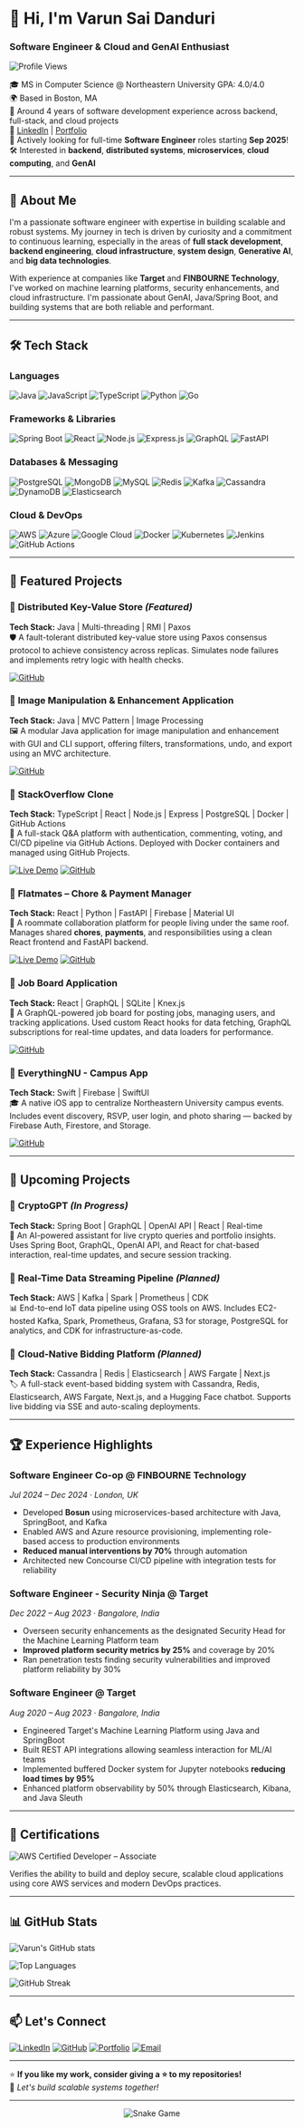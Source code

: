 # 👋 Hi, I'm Varun Sai Danduri

### Software Engineer & Cloud and GenAI Enthusiast

![Profile Views](https://komarev.com/ghpvc/?username=VarunSai-DVS&color=brightgreen)

🎓 MS in Computer Science @ Northeastern University GPA: 4.0/4.0  
🌍 Based in Boston, MA  
💼 Around 4 years of software development experience across backend, full-stack, and cloud projects  
🔗 [LinkedIn](https://www.linkedin.com/in/varunsaidanduri/) | [Portfolio](https://varunsaidanduri.com/)  
🚀 Actively looking for full-time **Software Engineer** roles starting **Sep 2025**!  
🛠️ Interested in **backend**, **distributed systems**, **microservices**, **cloud computing**, and **GenAI**

---

## 🧠 About Me

I'm a passionate software engineer with expertise in building scalable and robust systems. My journey in tech is driven by curiosity and a commitment to continuous learning, especially in the areas of **full stack development**, **backend engineering**, **cloud infrastructure**, **system design**, **Generative AI**, and **big data technologies**.

With experience at companies like **Target** and **FINBOURNE Technology**, I've worked on machine learning platforms, security enhancements, and cloud infrastructure. I'm passionate about GenAI, Java/Spring Boot, and building systems that are both reliable and performant.

---

## 🛠️ Tech Stack

### **Languages**
![Java](https://img.shields.io/badge/Java-ED8B00?style=for-the-badge&logo=openjdk&logoColor=white)
![JavaScript](https://img.shields.io/badge/JavaScript-323330?style=for-the-badge&logo=javascript&logoColor=F7DF1E)
![TypeScript](https://img.shields.io/badge/TypeScript-007ACC?style=for-the-badge&logo=typescript&logoColor=white)
![Python](https://img.shields.io/badge/Python-FFD43B?style=for-the-badge&logo=python&logoColor=blue)
![Go](https://img.shields.io/badge/Go-00ADD8?style=for-the-badge&logo=go&logoColor=white)

### **Frameworks & Libraries**
![Spring Boot](https://img.shields.io/badge/Spring_Boot-6DB33F?style=for-the-badge&logo=spring-boot&logoColor=white)
![React](https://img.shields.io/badge/React-20232A?style=for-the-badge&logo=react&logoColor=61DAFB)
![Node.js](https://img.shields.io/badge/Node.js-339933?style=for-the-badge&logo=nodedotjs&logoColor=white)
![Express.js](https://img.shields.io/badge/Express.js-000000?style=for-the-badge&logo=express&logoColor=white)
![GraphQL](https://img.shields.io/badge/GraphQL-E10098?style=for-the-badge&logo=graphql&logoColor=white)
![FastAPI](https://img.shields.io/badge/fastapi-109989?style=for-the-badge&logo=FASTAPI&logoColor=white)

### **Databases & Messaging**
![PostgreSQL](https://img.shields.io/badge/PostgreSQL-316192?style=for-the-badge&logo=postgresql&logoColor=white)
![MongoDB](https://img.shields.io/badge/MongoDB-4EA94B?style=for-the-badge&logo=mongodb&logoColor=white)
![MySQL](https://img.shields.io/badge/MySQL-00000F?style=for-the-badge&logo=mysql&logoColor=white)
![Redis](https://img.shields.io/badge/Redis-DC382D?style=for-the-badge&logo=redis&logoColor=white)
![Kafka](https://img.shields.io/badge/Apache_Kafka-231F20?style=for-the-badge&logo=apache-kafka&logoColor=white)
![Cassandra](https://img.shields.io/badge/Cassandra-1287B1?style=for-the-badge&logo=apache-cassandra&logoColor=white)
![DynamoDB](https://img.shields.io/badge/Amazon_DynamoDB-4053D6?style=for-the-badge&logo=Amazon-DynamoDB&logoColor=white)
![Elasticsearch](https://img.shields.io/badge/Elastic_Search-005571?style=for-the-badge&logo=elasticsearch&logoColor=white)

### **Cloud & DevOps**
![AWS](https://img.shields.io/badge/AWS-FF9900?style=for-the-badge&logo=amazonaws&logoColor=white)
![Azure](https://img.shields.io/badge/Azure-0078D4?style=for-the-badge&logo=microsoftazure&logoColor=white)
![Google Cloud](https://img.shields.io/badge/Google_Cloud-4285F4?style=for-the-badge&logo=google-cloud&logoColor=white)
![Docker](https://img.shields.io/badge/Docker-2CA5E0?style=for-the-badge&logo=docker&logoColor=white)
![Kubernetes](https://img.shields.io/badge/kubernetes-326ce5?style=for-the-badge&logo=kubernetes&logoColor=white)
![Jenkins](https://img.shields.io/badge/Jenkins-D24939?style=for-the-badge&logo=Jenkins&logoColor=white)
![GitHub Actions](https://img.shields.io/badge/github%20actions-%232671E5.svg?style=for-the-badge&logo=githubactions&logoColor=white)

---

## 📌 Featured Projects

### 📍 **Distributed Key-Value Store** _(Featured)_
**Tech Stack:** Java | Multi-threading | RMI | Paxos  
🛡️ A fault-tolerant distributed key-value store using Paxos consensus protocol to achieve consistency across replicas. Simulates node failures and implements retry logic with health checks.

[![GitHub](https://img.shields.io/badge/GitHub-100000?style=for-the-badge&logo=github&logoColor=white)](https://github.com/VarunSai-DVS/Distributed-Key-Value-Store)

### 📍 **Image Manipulation & Enhancement Application**
**Tech Stack:** Java | MVC Pattern | Image Processing  
🖼️ A modular Java application for image manipulation and enhancement with GUI and CLI support, offering filters, transformations, undo, and export using an MVC architecture.

[![GitHub](https://img.shields.io/badge/GitHub-100000?style=for-the-badge&logo=github&logoColor=white)](https://github.com/VarunSai-DVS/Image-Manipulation-and-Enhancement)

### 📍 **StackOverflow Clone**
**Tech Stack:** TypeScript | React | Node.js | Express | PostgreSQL | Docker | GitHub Actions  
💬 A full-stack Q&A platform with authentication, commenting, voting, and CI/CD pipeline via GitHub Actions. Deployed with Docker containers and managed using GitHub Projects.

[![Live Demo](https://img.shields.io/badge/Live_Demo-FF6B6B?style=for-the-badge&logo=vercel&logoColor=white)](https://stackoverflow-replica.vercel.app/)
[![GitHub](https://img.shields.io/badge/GitHub-100000?style=for-the-badge&logo=github&logoColor=white)](https://github.com/VarunSai-DVS/StackOverflow-Replica)

### 📍 **Flatmates – Chore & Payment Manager**
**Tech Stack:** React | Python | FastAPI | Firebase | Material UI  
🏡 A roommate collaboration platform for people living under the same roof. Manages shared **chores**, **payments**, and responsibilities using a clean React frontend and FastAPI backend.

[![Live Demo](https://img.shields.io/badge/Live_Demo-FF6B6B?style=for-the-badge&logo=vercel&logoColor=white)](https://flatmates-app.vercel.app/)
[![GitHub](https://img.shields.io/badge/GitHub-100000?style=for-the-badge&logo=github&logoColor=white)](https://github.com/VarunSai-DVS/Flatmates-App)

### 📍 **Job Board Application**
**Tech Stack:** React | GraphQL | SQLite | Knex.js  
💼 A GraphQL-powered job board for posting jobs, managing users, and tracking applications. Used custom React hooks for data fetching, GraphQL subscriptions for real-time updates, and data loaders for performance.

[![GitHub](https://img.shields.io/badge/GitHub-100000?style=for-the-badge&logo=github&logoColor=white)](https://github.com/VarunSai-DVS/JobBoard-server)

### 📍 **EverythingNU - Campus App**
**Tech Stack:** Swift | Firebase | SwiftUI  
🎓 A native iOS app to centralize Northeastern University campus events. Includes event discovery, RSVP, user login, and photo sharing — backed by Firebase Auth, Firestore, and Storage.

[![GitHub](https://img.shields.io/badge/GitHub-100000?style=for-the-badge&logo=github&logoColor=white)](https://github.com/VarunSai-DVS/EverythingNU)

---

## 🚀 Upcoming Projects

### 📍 **CryptoGPT** _(In Progress)_
**Tech Stack:** Spring Boot | GraphQL | OpenAI API | React | Real-time  
🤖 An AI-powered assistant for live crypto queries and portfolio insights. Uses Spring Boot, GraphQL, OpenAI API, and React for chat-based interaction, real-time updates, and secure session tracking.

### 📍 **Real-Time Data Streaming Pipeline** _(Planned)_
**Tech Stack:** AWS | Kafka | Spark | Prometheus | CDK  
📊 End-to-end IoT data pipeline using OSS tools on AWS. Includes EC2-hosted Kafka, Spark, Prometheus, Grafana, S3 for storage, PostgreSQL for analytics, and CDK for infrastructure-as-code.

### 📍 **Cloud-Native Bidding Platform** _(Planned)_
**Tech Stack:** Cassandra | Redis | Elasticsearch | AWS Fargate | Next.js  
🏷️ A full-stack event-based bidding system with Cassandra, Redis, Elasticsearch, AWS Fargate, Next.js, and a Hugging Face chatbot. Supports live bidding via SSE and auto-scaling deployments.

---

## 🏆 Experience Highlights

### **Software Engineer Co-op** @ FINBOURNE Technology
*Jul 2024 – Dec 2024 · London, UK*
- Developed **Bosun** using microservices-based architecture with Java, SpringBoot, and Kafka
- Enabled AWS and Azure resource provisioning, implementing role-based access to production environments
- **Reduced manual interventions by 70%** through automation
- Architected new Concourse CI/CD pipeline with integration tests for reliability

### **Software Engineer - Security Ninja** @ Target
*Dec 2022 – Aug 2023 · Bangalore, India*
- Overseen security enhancements as the designated Security Head for the Machine Learning Platform team
- **Improved platform security metrics by 25%** and coverage by 20%
- Ran penetration tests finding security vulnerabilities and improved platform reliability by 30%

### **Software Engineer** @ Target
*Aug 2020 – Aug 2023 · Bangalore, India*
- Engineered Target's Machine Learning Platform using Java and SpringBoot
- Built REST API integrations allowing seamless interaction for ML/AI teams
- Implemented buffered Docker system for Jupyter notebooks **reducing load times by 95%**
- Enhanced platform observability by 50% through Elasticsearch, Kibana, and Java Sleuth

---

## 🎯 Certifications

![AWS Certified Developer – Associate](https://img.shields.io/badge/AWS_Certified_Developer_Associate-FF9900?style=for-the-badge&logo=amazonaws&logoColor=white)

Verifies the ability to build and deploy secure, scalable cloud applications using core AWS services and modern DevOps practices.

---

## 📊 GitHub Stats

![Varun's GitHub stats](https://github-readme-stats.vercel.app/api?username=VarunSai-DVS&show_icons=true&theme=radical)

![Top Languages](https://github-readme-stats.vercel.app/api/top-langs/?username=VarunSai-DVS&layout=compact&theme=radical)

![GitHub Streak](https://github-readme-streak-stats.herokuapp.com/?user=VarunSai-DVS&theme=radical)

---

## 📫 Let's Connect

[![LinkedIn](https://img.shields.io/badge/LinkedIn-0077B5?style=for-the-badge&logo=linkedin&logoColor=white)](https://www.linkedin.com/in/varunsaidanduri/)
[![GitHub](https://img.shields.io/badge/GitHub-100000?style=for-the-badge&logo=github&logoColor=white)](https://github.com/VarunSai-DVS)
[![Portfolio](https://img.shields.io/badge/Portfolio-FF5722?style=for-the-badge&logo=todoist&logoColor=white)](https://varunsaidanduri.com/)
[![Email](https://img.shields.io/badge/Gmail-D14836?style=for-the-badge&logo=gmail&logoColor=white)](mailto:varunsai855@gmail.com)

---

⭐ **If you like my work, consider giving a ⭐ to my repositories!**  
🚀 _Let's build scalable systems together!_

---

<div align="center">
  <img src="https://github.com/VarunSai-DVS/VarunSai-DVS/blob/output/github-contribution-grid-snake-dark.svg" alt="Snake Game" />
</div> 